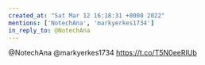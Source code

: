 ```yaml
---
created_at: "Sat Mar 12 16:18:31 +0000 2022"
mentions: ['NotechAna', 'markyerkes1734']
in_reply_to: @NotechAna
---
```


@NotechAna @markyerkes1734 https://t.co/T5N0eeRIUb
